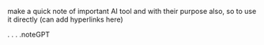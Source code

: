 make a quick note of important AI tool and with their purpose also, so to use it directly (can add hyperlinks here)


. . . .noteGPT

